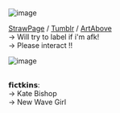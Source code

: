 <br />![image](https://64.media.tumblr.com/03320f1b624a4d142116b2cec4e4e92c/526037d8a356cdde-ef/s100x200/a10af2d894ce1353e59c3cbd38ee7900ed2cae9b.pnj)


[StrawPage](https://batenthusiast.straw.page/) / [Tumblr](https://www.tumblr.com/blog/skyesogoofy) / [ArtAbove](https://www.tumblr.com/squeedlejuice/190722416792/i-could-be-brown-i-could-be-blue-i-could-be?source=share) <br />
→ Will try to label if i'm afk!<br />
→ Please interact !!<br />

![image](https://64.media.tumblr.com/e499afe1e9f6f8a633592670502657f9/526037d8a356cdde-17/s100x200/56d3ac5a4c727599ee37014da0234bd31abad7ad.pnj)


<br />
𝗳𝗶𝗰𝘁𝗸𝗶𝗻𝘀:<br />
→ Kate Bishop<br />
→ New Wave Girl<br />

